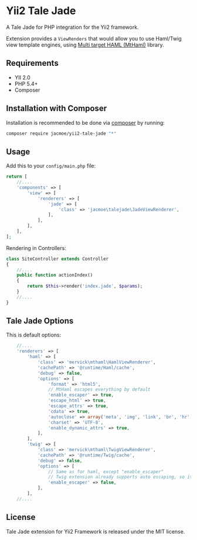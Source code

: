 Yii2 Tale Jade
=========================

A Tale Jade for PHP integration for the Yii2 framework.  

Extension provides a `ViewRenders` that would allow you to use Haml/Twig view template engines, using [Multi target HAML (MtHaml)](https://github.com/arnaud-lb/MtHaml) library.


## Requirements

* YII 2.0
* PHP 5.4+
* Composer


## Installation with Composer

Installation is recommended to be done via [composer](https://getcomposer.org) by running:
```bash
composer require jacmoe/yii2-tale-jade "*"
```

## Usage

Add this to your `config/main.php` file:
```php
return [
    //....
    'components' => [
        'view' => [
            'renderers' => [
                'jade' => [
                    'class' => 'jacmoe\talejade\JadeViewRenderer',
                ],
            ],
        ],
    ],
];
```
  
Rendering in Controllers:
```php
class SiteController extends Controller
{
    //....
    public function actionIndex()
    {
        return $this->render('index.jade', $params);
    }
    //....
}
```


## Tale Jade Options

This is default options:
```php
    //....
    'renderers' => [
        'haml' => [
            'class' => 'mervick\mthaml\HamlViewRenderer',
            'cachePath' => '@runtime/Haml/cache',
            'debug' => false,
            'options' => [
                'format' => 'html5',
                // MtHaml escapes everything by default
                'enable_escaper' => true,
                'escape_html' => true,
                'escape_attrs' => true,
                'cdata' => true,
                'autoclose' => array('meta', 'img', 'link', 'br', 'hr', 'input', 'area', 'param', 'col', 'base'),
                'charset' => 'UTF-8',
                'enable_dynamic_attrs' => true,
            ],
        ],
        'twig' => [
            'class' => 'mervick\mthaml\TwigViewRenderer',
            'cachePath' => '@runtime/Twig/cache',
            'debug' => false,
            'options' => [
                // Same as for haml, except "enable_escaper"
                // Twig extension already supports auto escaping, so it turned off for MtHaml
                'enable_escaper' => false,
            ],
        ],
    //....
```


## License

Tale Jade extension for Yii2 Framework is released under the MIT license.

